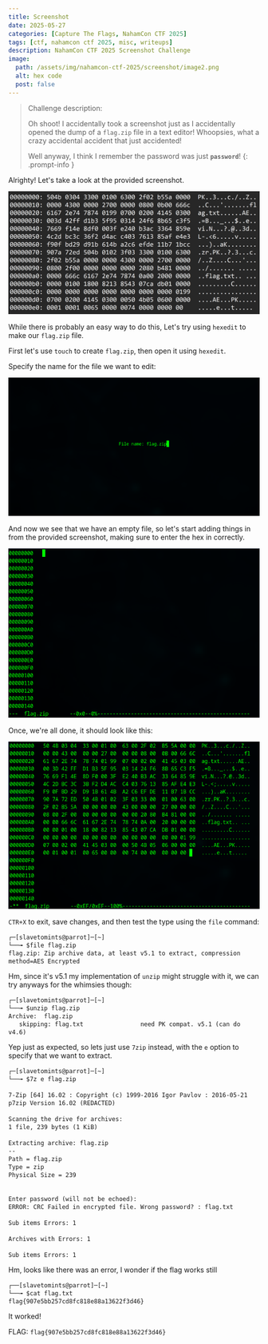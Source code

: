 ```yaml
---
title: Screenshot
date: 2025-05-27
categories: [Capture The Flags, NahamCon CTF 2025]
tags: [ctf, nahamcon ctf 2025, misc, writeups]
description: NahamCon CTF 2025 Screenshot Challenge
image:
  path: /assets/img/nahamcon-ctf-2025/screenshot/image2.png
  alt: hex code
  post: false
---
```



> Challenge description:
> 
> Oh shoot! I accidentally took a screenshot just as I accidentally opened the dump of a `flag.zip` file in a text editor! Whoopsies, what a crazy accidental accident that just accidented!  
>   
> Well anyway, I think I remember the password was just **`password`**!
{: .prompt-info }

Alrighty! Let's take a look at the provided screenshot.

![Screenshot.png](/assets/img/nahamcon-ctf-2025/screenshot/Screenshot.png)

While there is probably an easy way to do this, Let's try using `hexedit` to make our `flag.zip` file.

First let's use `touch` to create `flag.zip`, then open it using `hexedit`.

Specify the name for the file we want to edit:

![hexedit](/assets/img/nahamcon-ctf-2025/screenshot/image0.png)

And now we see that we have an empty file, so let's start adding things in from the provided screenshot, making sure to enter the hex in correctly.

![hexedit](/assets/img/nahamcon-ctf-2025/screenshot/image1.png)

Once, we're all done, it should look like this:

![hexedit](/assets/img/nahamcon-ctf-2025/screenshot/image2.png)

`CTR+X` to exit, save changes, and then test the type using the `file` command:

```terminal
┌─[slavetomints@parrot]─[~]
└──╼ $file flag.zip
flag.zip: Zip archive data, at least v5.1 to extract, compression method=AES Encrypted
```

Hm, since it's v5.1 my implementation of `unzip` might struggle with it, we can try anyways for the whimsies though:

```terminal
┌─[slavetomints@parrot]─[~]
└──╼ $unzip flag.zip 
Archive:  flag.zip
   skipping: flag.txt                need PK compat. v5.1 (can do v4.6)
```

Yep just as expected, so lets just use `7zip` instead, with the `e` option to specify that we want to extract.

```terminal
┌─[slavetomints@parrot]─[~]
└──╼ $7z e flag.zip 

7-Zip [64] 16.02 : Copyright (c) 1999-2016 Igor Pavlov : 2016-05-21
p7zip Version 16.02 (REDACTED)

Scanning the drive for archives:
1 file, 239 bytes (1 KiB)

Extracting archive: flag.zip
--
Path = flag.zip
Type = zip
Physical Size = 239

    
Enter password (will not be echoed):
ERROR: CRC Failed in encrypted file. Wrong password? : flag.txt
               
Sub items Errors: 1

Archives with Errors: 1

Sub items Errors: 1
```
Hm, looks like there was an error, I wonder if the flag works still

```terminal
┌──[slavetomints@parrot]─[~]
└──╼ $cat flag.txt
flag{907e5bb257cd8fc818e88a13622f3d46}
```

It worked!

FLAG: `flag{907e5bb257cd8fc818e88a13622f3d46}`
